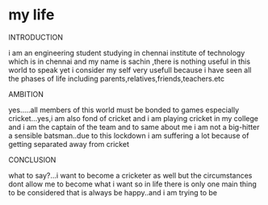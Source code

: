 <!DOCTYPE html>
<html>
<head>
	<meta charset="utf-8">
    <meta name="viewport" content="width=device-width, initial-scale=1" > <!--For responsive design -->
    <meta http-equiv="X-UA-Compatible" content="IE=edge"><!--needed for some versions of internet explorer-->
	<title>first project</title>
    <link rel="stylesheet" type="text/css" href="bootstrap.min.css">
</head>
<body>
	<h1>my life</h1>
	<div class="container-fluid">
		<div class="row">
			<div class="col-lg-4 col-md-6 col-sm-6"><p class="intro">INTRODUCTION</p>i am an engineering student studying in chennai institute of technology which is in chennai and my name is sachin ,there is nothing useful in this world to speak yet i consider my self very usefull because i have seen all the phases of life including parents,relatives,friends,teachers.etc</div>
			<div class="col-lg-4 col-md-6 col-sm-6"><p class="games">AMBITION</p>yes.....all members of this world must be bonded to games especially cricket...yes,i am also fond of cricket and i am playing cricket in my college and i am the captain of the team and to same about me i am not a big-hitter a sensible batsman..due to this lockdown i am suffering a lot because of getting separated away from cricket</div>
			<div class="col-lg-4 col-xs-6"><p class="conc">CONCLUSION</p>what to say?...i want to become a cricketer as well but the circumstances dont allow me to become what i want so in life there is only one main thing to be considered that is always be happy..and i am trying to be</div>
	        </div>
	</div>
	<script type="text/javascript" href="bootstrap.min.js"></script>
</body>
</html>
